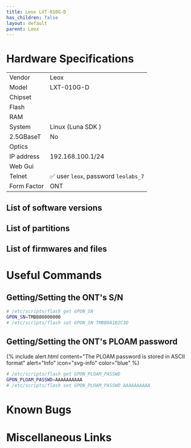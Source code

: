 ```yaml
---
title: Leox LXT-010G-D
has_children: false
layout: default
parent: Leox
---
```


# Hardware Specifications

|             |                                      |
| ----------- | ------------------------------------ |
| Vendor      | Leox                                 |
| Model       | LXT-010G-D                           |
| Chipset     |                                      |
| Flash       |                                      |
| RAM         |                                      |
| System      | Linux (Luna SDK )                    |
| 2.5GBaseT   | No                                   |
| Optics      |                                      |
| IP address  | 192.168.100.1/24                     |
| Web Gui     |                                      |
| Telnet      | ✅ user `leox`, password `leolabs_7` |
| Form Factor | ONT                                  |


## List of software versions
## List of partitions
## List of firmwares and files

# Useful Commands

## Getting/Setting the ONT's S/N
```sh
# /etc/scripts/flash get GPON_SN
GPON_SN=TMBB00000000
# /etc/scripts/flash set GPON_SN TMBB0A1B2C3D
```

## Getting/Setting the ONT's PLOAM password

{% include alert.html content="The PLOAM password is stored in ASCII format" alert="Info" icon="svg-info" color="blue" %}

```sh
# /etc/scripts/flash get GPON_PLOAM_PASSWD
GPON_PLOAM_PASSWD=AAAAAAAAAA
# /etc/scripts/flash set GPON_PLOAM_PASSWD AAAAAAAAAA
```

# Known Bugs
# Miscellaneous Links


